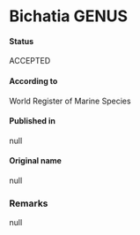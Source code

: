 Bichatia GENUS
=======

#### Status
ACCEPTED

#### According to
World Register of Marine Species

#### Published in
null

#### Original name
null

### Remarks
null
